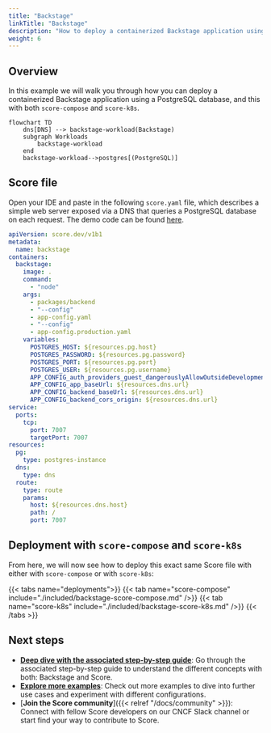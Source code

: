 ```yaml
---
title: "Backstage"
linkTitle: "Backstage"
description: "How to deploy a containerized Backstage application using a PostgreSQL database with `score-compose` and `score-k8s`"
weight: 6
---
```


## Overview

In this example we will walk you through how you can deploy a containerized Backstage application using a PostgreSQL database, and this with both `score-compose` and `score-k8s`.

```mermaid
flowchart TD
    dns[DNS] --> backstage-workload(Backstage)
    subgraph Workloads
        backstage-workload
    end
    backstage-workload-->postgres[(PostgreSQL)]
```

## Score file

Open your IDE and paste in the following `score.yaml` file, which describes a simple web server exposed via a DNS that queries a PostgreSQL database on each request. The demo code can be found [here](https://github.com/mathieu-benoit/deploy-backstage-with-score).

```yaml
apiVersion: score.dev/v1b1
metadata:
  name: backstage
containers:
  backstage:
    image: .
    command:
      - "node"
    args:
      - packages/backend
      - "--config"
      - app-config.yaml
      - "--config"
      - app-config.production.yaml
    variables:
      POSTGRES_HOST: ${resources.pg.host}
      POSTGRES_PASSWORD: ${resources.pg.password}
      POSTGRES_PORT: ${resources.pg.port}
      POSTGRES_USER: ${resources.pg.username}
      APP_CONFIG_auth_providers_guest_dangerouslyAllowOutsideDevelopment: "true"
      APP_CONFIG_app_baseUrl: ${resources.dns.url}
      APP_CONFIG_backend_baseUrl: ${resources.dns.url}
      APP_CONFIG_backend_cors_origin: ${resources.dns.url}
service:
  ports:
    tcp:
      port: 7007
      targetPort: 7007
resources:
  pg:
    type: postgres-instance
  dns:
    type: dns
  route:
    type: route
    params:
      host: ${resources.dns.host}
      path: /
      port: 7007
```

## Deployment with `score-compose` and `score-k8s`

From here, we will now see how to deploy this exact same Score file with either with `score-compose` or with `score-k8s`:

{{< tabs name="deployments">}}
{{< tab name="score-compose" include="./included/backstage-score-compose.md" />}}
{{< tab name="score-k8s" include="./included/backstage-score-k8s.md" />}}
{{< /tabs >}}

## Next steps

- [**Deep dive with the associated step-by-step guide**](https://medium.com/@mabenoit/deploy-backstage-with-score-45bb2d7c2d90): Go through the associated step-by-step guide to understand the different concepts with both: Backstage and Score.
- [**Explore more examples**](/docs/examples/): Check out more examples to dive into further use cases and experiment with different configurations.
- [**Join the Score community**]({{< relref "/docs/community" >}}): Connect with fellow Score developers on our CNCF Slack channel or start find your way to contribute to Score.
